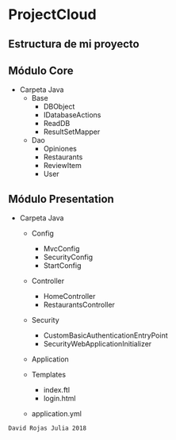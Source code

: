 # ProjectCloud

## Estructura de mi proyecto

## Módulo Core
   - Carpeta Java
		- Base
			- DBObject
			- IDatabaseActions
			- ReadDB
			- ResultSetMapper
		- Dao
			- Opiniones
			- Restaurants
			- ReviewItem
			- User
		
## Módulo Presentation
- Carpeta Java

  - Config
	- MvcConfig
	- SecurityConfig
	- StartConfig
	
  - Controller
	- HomeController
	- RestaurantsController
	
  - Security
	- CustomBasicAuthenticationEntryPoint
	- SecurityWebApplicationInitializer
	
  - Application
	
  - Templates
	- index.ftl
	- login.html
	
  - application.yml


```
David Rojas Julia 2018
```
